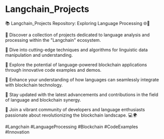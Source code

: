# Langchain_Projects

📚 Langchain_Projects Repository: Exploring Language Processing 🌐🔗

🔹 Discover a collection of projects dedicated to language analysis and processing within the "Langchain" ecosystem.

🔹 Dive into cutting-edge techniques and algorithms for linguistic data manipulation and understanding.

🔹 Explore the potential of language-powered blockchain applications through innovative code examples and demos.

🔹 Enhance your understanding of how languages can seamlessly integrate with blockchain technology.

🔹 Stay updated with the latest advancements and contributions in the field of language and blockchain synergy.

🔹 Join a vibrant community of developers and language enthusiasts passionate about revolutionizing the blockchain landscape. 💻🌍

#Langchain #LanguageProcessing #Blockchain #CodeExamples #Innovation
